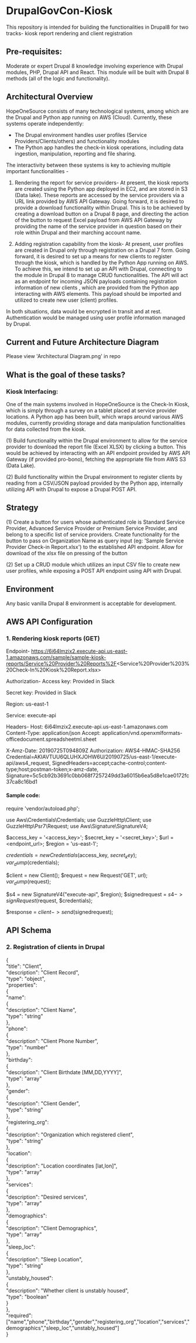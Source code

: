 # DrupalGovCon-Kiosk
This repository is intended for building the functionalities in Drupal8 for two tracks- kiosk report rendering and client registration

## Pre-requisites:
Moderate or expert Drupal 8 knowledge involving experience with Drupal modules, PHP, Drupal API and React. This module will be built with Drupal 8 methods (all of the logic and functionality). 

## Architectural Overview
HopeOneSource consists of many technological systems, among which are the Drupal and Python app running on AWS (Cloud). Currently, these systems operate independently:
- The Drupal environment handles user profiles (Service Providers/Clients/others) and functionality modules
- The Python app handles the check-in kiosk operations, including data ingestion, manipulation, reporting and file sharing.

The interactivity between these systems is key to achieving multiple important functionalities -

1. Rendering the report for service providers- At present, the kiosk reports are created using the Python app deployed in EC2, and are stored in S3 (Data lake). These reports are accessed by the service providers via a URL link provided by AWS API Gateway. Going forward, it is desired to provide a download functionality within Drupal. This is to be achieved by creating a download button on a Drupal 8 page, and directing the action of the button to request Excel payload from AWS API Gateway by providing the name of the service provider in question based on their role within Drupal and their marching account name. 

2. Adding registration capability from the kiosk- At present, user profiles are created in Drupal only through registration on a Drupal 7 form. Going forward, it is desired to set up a means for new clients to register through the kiosk, which is handled by the Python App running on AWS. To achieve this, we intend to set up an API with Drupal, connecting to the module in Drupal 8 to manage CRUD functionalities. The API will act as an endpoint for incoming JSON payloads containing registration information of new clients , which are provided from the Python app interacting with AWS elements. This payload should be imported and utilized to create new user (client) profiles.

In both situations, data would be encrypted in transit and at rest. Authentication would be managed using user profile information managed by Drupal.

## Current and Future Architecture Diagram
Please view 'Architectural Diagram.png' in repo

## What is the goal of these tasks?

### Kiosk Interfacing:
One of the main systems involved in HopeOneSource is the Check-In Kiosk, which is simply through a survey on a tablet placed at service provider locations. A Python app has been built, which wraps around various AWS modules, currently providing storage and data manipulation functionalities for data collected from the kiosk.

(1) Build functionality within the Drupal environment to allow for the service provider to download the report file (Excel XLSX) by clicking a button. This would be achieved by interacting with an API endpoint provided by AWS API Gateway (if provided pro-bono), fetching the appropriate file from AWS S3 (Data Lake).

(2) Build functionality within the Drupal environment to register clients by reading from a CSV/JSON payload provided by the Python app, internally utilizing API with Drupal to expose a Drupal POST API.

## Strategy
(1)
Create a button for users whose authenticated role is Standard Service Provider, Advanced Service Provider or Premium Service Provider, and belong to a specific list of service providers. Create functionality for the button to pass on Organization Name as query input (eg: 'Sample Service Provider Check-in Report.xlsx') to the established API endpoint. Allow for download of the xlsx file on pressing of the button

(2)
Set up a CRUD module which utilizes an input CSV file to create new user profiles, while exposing a POST API endpoint using API with Drupal.

## Environment
Any basic vanilla Drupal 8 environment is acceptable for development.

## AWS API Configuration
### 1. Rendering kiosk reports (GET)
Endpoint- https://6i64lmzix2.execute-api.us-east-1.amazonaws.com/sample/sample-kiosk-reports/Service%20Provider%20Reports%2F<Service%20Provider%203%20Check-In%20Kiosk%20Report.xlsx>

Authorization-
Access key: Provided in Slack

Secret key: Provided in Slack

Region: us-east-1

Service: execute-api

Headers-
Host: 6i64lmzix2.execute-api.us-east-1.amazonaws.com
Content-Type: application/json
Accept: application/vnd.openxmlformats-officedocument.spreadsheetml.sheet

X-Amz-Date: 20190725T094809Z
Authorization: AWS4-HMAC-SHA256 Credential=AKIAVTUU6QLUHXJOHW6U/20190725/us-east-1/execute-api/aws4_request, SignedHeaders=accept;cache-control;content-type;host;postman-token;x-amz-date, Signature=5c5cb92b3691c0bb068f7257249dd3a6015b6ea5d8e1cae0172fc37ca8c16bd1

#### Sample code:
require 'vendor/autoload.php';

use Aws\Credentials\Credentials;
use GuzzleHttp\Client;
use GuzzleHttp\Psr7\Request;
use Aws\Signature\SignatureV4;

$access_key = '<access_key>';
$secret_key = '<secret_key>';
$url = <endpoint_url>;
$region = 'us-east-1';

$credentials = new Credentials($access_key, $secret_key);
var_dump($credentials);

$client = new Client();
$request = new Request('GET', $url);
var_dump($request);

$s4 = new SignatureV4("execute-api", $region);
$signedrequest = $s4->signRequest($request, $credentials);

$response = $client->send($signedrequest);

## API Schema
### 2. Registration of clients in Drupal
{\
   "title": "Client",\
   "description": "Client Record",\
   "type": "object",\
   "properties":\
   {\
      "name":\
      {\
         "description": "Client Name",\
         "type": "string"\
      },\
      "phone":\
      {\
         "description": "Client Phone Number",\
         "type": "number"\
      },\
      "birthday":\
      {\
         "description": "Client Birthdate [MM,DD,YYYY]",\
         "type": "array"\
      },\
      "gender":\
      {\
         "description": "Client Gender",\
         "type": "string"\
      },\
      "registering_org":\
      {\
         "description": "Organization which registered client",\
         "type": "string"\
      },\
      "location":\
      {\
         "description": "Location coordinates [lat,lon]",\
         "type": "array"\
      },\
      "services":\
      {\
         "description": "Desired services",\
         "type": "array"\
      },\
      "demographics":\
      {\
         "description": "Client Demographics",\
         "type": "array"\
      },\
      "sleep_loc":\
      {\
         "description": "Sleep Location",\
         "type": "string"\
      },\
      "unstably_housed":\
      {\
         "description": "Whether client is unstably housed",\
         "type": "boolean"\
      }                             
   },\
   "required": ["name","phone","birthday","gender","registering_org","location","services","demographics","sleep_loc","unstably_housed"]\
}

